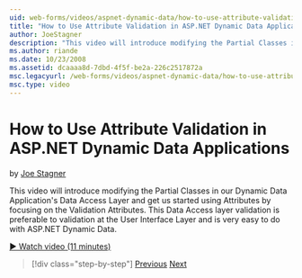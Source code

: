 ```yaml
---
uid: web-forms/videos/aspnet-dynamic-data/how-to-use-attribute-validation-in-aspnet-dynamic-data-applications
title: "How to Use Attribute Validation in ASP.NET Dynamic Data Applications | Microsoft Docs"
author: JoeStagner
description: "This video will introduce modifying the Partial Classes in our Dynamic Data Application's Data Access Layer and get us started using Attributes by focusing o..."
ms.author: riande
ms.date: 10/23/2008
ms.assetid: dcaaaa8d-7dbd-4f5f-be2a-226c2517872a
msc.legacyurl: /web-forms/videos/aspnet-dynamic-data/how-to-use-attribute-validation-in-aspnet-dynamic-data-applications
msc.type: video
---
```

How to Use Attribute Validation in ASP.NET Dynamic Data Applications
====================
by [Joe Stagner](https://github.com/JoeStagner)

This video will introduce modifying the Partial Classes in our Dynamic Data Application's Data Access Layer and get us started using Attributes by focusing on the Validation Attributes. This Data Access layer validation is preferable to validation at the User Interface Layer and is very easy to do with ASP.NET Dynamic Data.

[&#9654; Watch video (11 minutes)](https://channel9.msdn.com/Blogs/ASP-NET-Site-Videos/how-to-use-attribute-validation-in-aspnet-dynamic-data-applications)

> [!div class="step-by-step"]
> [Previous](how-to-enable-table-specific-routing-in-dynamic-data-applications.md)
> [Next](how-to-implement-custom-field-validation-with-imperative-logic-in-vb-or-c.md)
